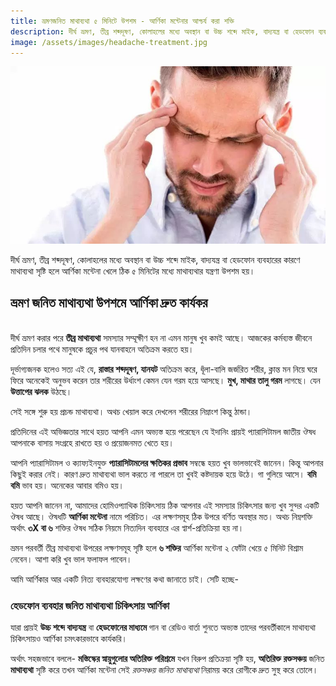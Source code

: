 ```yaml
---
title: ভ্রমণজনিত মাথাব্যথা ৫ মিনিটে উপশম - আর্ণিকা মন্টেনার আশ্চর্য করা শক্তি
description: দীর্ঘ ভ্রমণ, তীব্র শব্দদূষণ, কোলাহলের মধ্যে অবস্থান বা উচ্চ শব্দে মাইক, বাদ্যযন্ত্র বা হেডফোন ব্যবহারের কারণে মাথাব্যথা সৃষ্টি হলে আর্ণিকা মন্টেনা খেলে ঠিক ৫ মিনিটের মধ্যে মাথাব্যথার যন্ত্রণা উপশম হয়।
image: /assets/images/headache-treatment.jpg
---
```

![ভ্রমণজনিত মাথাব্যথা ৫ মিনিটে উপশম - আর্ণিকা মন্টেনার আশ্চর্য করা শক্তি](/assets/images/headache-treatment.jpg)

দীর্ঘ ভ্রমণ, তীব্র শব্দদূষণ, কোলাহলের মধ্যে অবস্থান বা উচ্চ শব্দে মাইক, বাদ্যযন্ত্র বা হেডফোন ব্যবহারের কারণে মাথাব্যথা সৃষ্টি হলে আর্ণিকা মন্টেনা খেলে ঠিক ৫ মিনিটের মধ্যে মাথাব্যথার যন্ত্রণা উপশম হয়।

## ভ্রমণ জনিত মাথাব্যথা উপশমে আর্ণিকা দ্রুত কার্যকর
<br>
দীর্ঘ ভ্রমণ করার পরে <strong>তীব্র মাথাব্যথা</strong> সমস্যার সম্মূক্ষীণ হন না এমন মানুষ খুব কমই আছে। আজকের কর্মব্যস্ত জীবনে প্রতিদিন চলার পথে মানুষকে প্রচুর পথ যানবাহনে অতিক্রম করতে হয়।

দূর্ভাগ্যজনক হলেও সত্য এই যে, <strong>রাস্তার শব্দদূষণ, যানযট</strong> অতিক্রম করে, ধূঁলা-বালি জর্জরিত শরীর, ক্লান্ত মন নিয়ে ঘরে ফিরে অনেকেই অনুভব করেন তার শরীরের উর্ধাংশ কেমন যেন গরম হয়ে আসছে। <strong>মুখ, মাথার তালু গরম</strong> লাগছে। যেন <strong>উত্তাপের ঝলক</strong> উঠছে।

সেই সঙ্গে শুরু হয় প্রচন্ড মাথাব্যথা। অথচ খেয়াল করে দেখলেন শরীরের নিম্নাংশ কিন্তু ঠান্ডা।

প্রতিদিনের এই অভিজ্ঞতার সাথে হয়ত আপনি এমন অভ্যস্ত হয়ে পরেছেন যে ইদানিং প্রায়ই প্যারাসিটামল জাতীয় ঔষধ আপনাকে বাসায় সংগ্রহে রাখতে হয় ও প্রয়োজনমত খেতে হয়।

আপনি প্যারাসিটামল ও ক্যাফ্যইনযুক্ত <strong>প্যারাসিটামলের ক্ষতিকর প্রভাব</strong> সম্বন্ধে হয়ত খুব ভালভাবেই জানেন। কিন্তু আপনার কিছুই করার নেই। কারণ দ্রুত মাথাব্যথা ভাল করতে না পারলে তা খুবই কষ্টদায়ক হয়ে উঠে। গা গুলিয়ে আসে। <strong>বমি বমি</strong> ভাব হয়। অনেকের আবার বমিও হয়।

হয়ত আপনি জানেন না, আমাদের হোমিওপ্যাথিক চিকিৎসায় ঠিক আপনার এই সমস্যার চিকিৎসার জন্য খুব সুন্দর একটি ঔষধ আছে। ঔষধটি <strong>আর্ণিকা মন্টেনা</strong> নামে পরিচিত। এর লক্ষণসমূহ ঠিক উপরে বর্ণিত অবস্থার মত। অথচ নিম্নশক্তি অর্থাৎ <strong>৩X বা ৬</strong> শক্তির ঔষধ সঠিক নিয়মে নিত্যদিন ব্যবহারে এর প্বার্শ-প্রতিক্রিয়া হয় না।

ভ্রমন পরবর্তী তীব্র মাথাব্যথা উপরের লক্ষণসমূহ সৃষ্টি হলে <strong>৬ শক্তির</strong> আর্ণিকা মন্টেনা ২ ফোঁটা খেয়ে ৫ মিনিট বিশ্রাম নেবেন। আশা করি খুব ভাল ফলাফল পাবেন।

আমি আর্ণিকার আর একটি নিত্য ব্যবহারযোগ্য লক্ষণের কথা জানাতে চাই। সেটি হচ্ছে-

### হেডফোন ব্যবহার জনিত মাথাব্যথা চিকিৎসায় আর্ণিকা

যারা প্রায়ই <strong>উচ্চ শব্দে বাদ্যযন্ত্র</strong> বা <strong>হেডফোনের মাধ্যমে </strong>গান বা রেডিও বার্তা শুনতে অভ্যস্ত তাদের পরবর্তীকালে মাথাব্যথা চিকিৎসায়ও আর্ণিকা চমৎকারভাবে কার্যকরি।

অর্থাৎ সহজভাবে বললে- <strong>মস্তিস্কের স্নায়ুগুলোর অতিরিক্ত পরিশ্রমে</strong> যখন বিরুপ প্রতিক্রয়া সৃষ্টি হয়, <strong>অতিরিক্ত রক্তসঞ্চয়</strong> জনিত <strong>মাথাব্যথা</strong> সৃষ্টি করে তখন আর্ণিকা মন্টেনা সেই <em>রক্তসঞ্চয় জনিত মাথাব্যথা</em> নিরাময় করে রোগীকে দ্রুত সুস্থ করে তোলে।